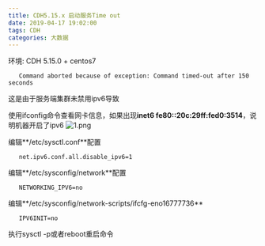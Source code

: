 ```yaml
---
title: CDH5.15.x 启动服务Time out
date: 2019-04-17 19:02:00
tags: CDH
categories: 大数据
---
```


环境: CDH 5.15.0 + centos7

```
   Command aborted because of exception: Command timed-out after 150 seconds
```

这是由于服务端集群未禁用ipv6导致

使用ifconfig命令查看网卡信息，如果出现**inet6 fe80::20c:29ff:fed0:3514**，说明机器开启了ipv6
![1.png](https://i.loli.net/2019/04/27/5cc427c43c480.png)

编辑**/etc/sysctl.conf**配置

```
   net.ipv6.conf.all.disable_ipv6=1
```

编辑**/etc/sysconfig/network**配置

```
   NETWORKING_IPV6=no
```


编辑**/etc/sysconfig/network-scripts/ifcfg-eno16777736**

```
   IPV6INIT=no
```

执行sysctl -p或者reboot重启命令